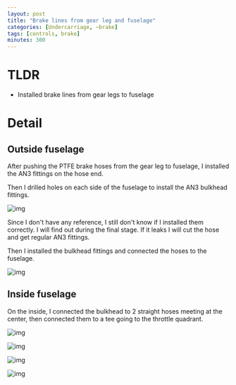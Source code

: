 ```yaml
---
layout: post
title: "Brake lines from gear leg and fuselage"
categories: [Undercarriage, ~brake]
tags: [controls, brake]
minutes: 300
---
```


# TLDR

- Installed brake lines from gear legs to fuselage

# Detail

## Outside fuselage

After pushing the PTFE brake hoses from the gear leg to fuselage, I installed the AN3 fittings on the hose end.

Then I drilled holes on each side of the fuselage to install the AN3 bulkhead fittings.

![img](https://lh3.googleusercontent.com/pw/AP1GczO-x3KBM3BPks10yp7IyHBqLsLKC-VQUY7OOCxzggspYxiTxePn2DqXINSEdpa4hw_i779e_7nK0pw7WG1xbMqXsY1jtc1nnlEoI4jgzKD9cnmn9TsIvrbsUBwRGUgHLUJ6uaTh-wGaqthy4SimWcnhcg=w3836-h2888-s-no-gm?authuser=3)

Since I don't have any reference, I still don't know if I installed them correctly. I will find out during the final stage. If it leaks I will cut the hose and get regular AN3 fittings.

Then I installed the bulkhead fittings and connected the hoses to the fuselage.

![img](https://lh3.googleusercontent.com/pw/AP1GczOTg2NOXgSJU5bfM-F1fkeUxQ-vw6tUpo6EyQiizPaTGgKxNfx6ItsEeA02WbzuUoNtqpCv4VPHmQM9ZSqahVp49m4IXEKfKVQ2s1g5UQmsCl6kIJFMetpGfBKJevMigJRJRgn4ccNSUpzSOatIAEwEfA=w3836-h2888-s-no-gm?authuser=3)

## Inside fuselage

On the inside, I connected the bulkhead to 2 straight hoses meeting at the center, then connected them to a tee going to the throttle quadrant.

![img](https://lh3.googleusercontent.com/pw/AP1GczMNUFZ2mQ4cdavQpugP-ucNp_nDzjvZFRwio0XcOcE23mw3CemmntokNSA8uAtvGTL0egtZ3uxVZADiyGG_hPCzz1WvTLCbfoCCgdAnJNHxrnR_i6B8Akx7g4Q1dWVT9DnX1xW0ZZrUyUgrZtzzeHDU_Q=w3836-h2888-s-no-gm?authuser=3)

![img](https://lh3.googleusercontent.com/pw/AP1GczOSThUKDjWvFEQBNJV6vepkxq5x5i83i9QIv0AQP7MFl5V0QKgj5GogU21ivYXKw4DEGjE89GNanJXn_iT1ebAMU2K6FGcHtdO1S33FpQY0kaLftkZAiDa8goLFrkCJozbvbS41nw7BOpxZhYy5sOt8CA=w3836-h2888-s-no-gm?authuser=3)

![img](https://lh3.googleusercontent.com/pw/AP1GczPuyfQeZSE3utFhciGj2wF8Ln3b5dkiBBL2A9ggDMUOfuDGJcJMrIZpplkdsS9_ETsyUP9K0tsSRcFezfvXHAEwvMipL8jnc4vx2khMrtqNOIYqLq_dIuLcqMpxBUasia30peJuo-QhC-pKdZNmyWs8Zg=w2174-h2888-s-no-gm?authuser=3)

![img](https://lh3.googleusercontent.com/pw/AP1GczNlfx_S-sWjjwt11XID9FwATbEhsxZ9n4nlCLckB7I3dyhMRZiuSPyF4ozCMV0jiSQoaM5BndBaM7KIMwuKFPDH_3vMW3CI0kT1JkRDuu-CJqfz5usUsKPAjvaBTkTDijgdbqoaqp4ghYDtVKxmnOMi8A=w3836-h2888-s-no-gm?authuser=3)
